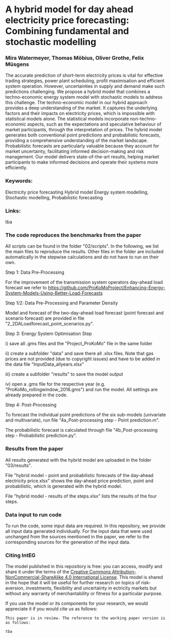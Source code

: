 # A hybrid model for day ahead electricity price forecasting: Combining fundamental and stochastic modelling

### Mira Watermeyer, Thomas Möbius, Oliver Grothe, Felix Müsgens

The accurate prediction of short-term electricity prices is vital for effective trading strategies, power plant scheduling, profit maximisation and efficient system operation. However, uncertainties in supply and demand make such predictions challenging. We propose a hybrid model that combines a techno-economic energy system model with stochastic models to address this challenge. The techno-economic model in our hybrid approach provides a deep understanding of the market. It captures the underlying factors and their impacts on electricity prices, which is impossible with statistical models alone. The statistical models incorporate non-techno-economic aspects, such as the expectations and speculative behaviour of market participants, through the interpretation of prices. The hybrid model generates both conventional point predictions and probabilistic forecasts, providing a comprehensive understanding of the market landscape. Probabilistic forecasts are particularly valuable because they account for market uncertainty, facilitating informed decision-making and risk management. Our model delivers state-of-the-art results, helping market participants to make informed decisions and operate their systems more efficiently.

### Keywords:
Electricity price forecasting
Hybrid model
Energy system modelling, 
Stochastic modelling,
Probabilistic forecasting 

### Links: 
tba

### The code reproduces the benchmarks from the paper 
All scripts can be found in the folder "02/scripts". 
In the following, we list the main files to reproduce the results. Other files in the folder are included automatically in the stepwise calculations and do not have to run on their own. 

Step 1: Data Pre-Processing

For the improvement of the transmission system operators day-ahead load forecast we refer to https://github.com/ProKoMoProject/Enhancing-Energy-System-Models-Using-Better-Load-Forecasts

Step 1/2: Data Pre-Processing and Parameter Density

Model and forecast of the two-day-ahead load forecast (point forecast and scenario forecast) are provided in file "2_2DALoadforecast_point_scenarios.py". 

Step 3: Energy System Optimisation Step

i) save all .gms files and the "Project_ProKoMo" file in the same folder

ii) create a subfolder "data" and save there all .xlsx files. Note that gas prices are not provided (due to copyright issues) and have to be added in the data file "InputData_allyears.xlsx"

iii) create a subfolder "results" to save the model output

iv) open a .gms file for the respective year (e.g. "ProKoMo_rollingwindow_2016.gms") and run the model. All settings are already prepared in the code.

Step 4: Post-Processing

To forecast the individual point predictions of the six sub-models (univariate and multivariate), run file "4a_Post-processing step - Point prediction.m". 

The probabilistic forecast is calculated through file "4b_Post-processing step - Probabilistic prediction.py". 

### Results from the paper 
All results generated with the hybrid model are uploaded in the folder "03/results". 

File "hybrid model - point and probabilistic forecasts of the day-ahead electricity price.xlsx" shows the day-ahead price prediction, point and probabilistic, which is generated with the hybrid model.  

File "hybrid model - results of the steps.xlsx" lists the results of the four steps.  

### Data input to run code
To run the code, some input data are required. In this repository, we provide all input data generated individually. For the input data that were used unchanged from the sources mentioned in the paper, we refer to the corresponding sources for the generation of the input data. 

### Citing IntEG

The model published in this repository is free: you can access, modify and share it under the terms of the <a rel="license" href="http://creativecommons.org/licenses/by-nc-sa/4.0/">Creative Commons Attribution-NonCommercial-ShareAlike 4.0 International License</a>. This model is shared in the hope that it will be useful for further research on topics of risk-aversion, investments, flexibility and uncertainty in ectricity markets but without any warranty of merchantability or fitness for a particular purpose. 

If you use the model or its components for your research, we would appreciate it if you
would cite us as follows:
```
This paper is in review. The reference to the working paper version is as follows:

tba
```
